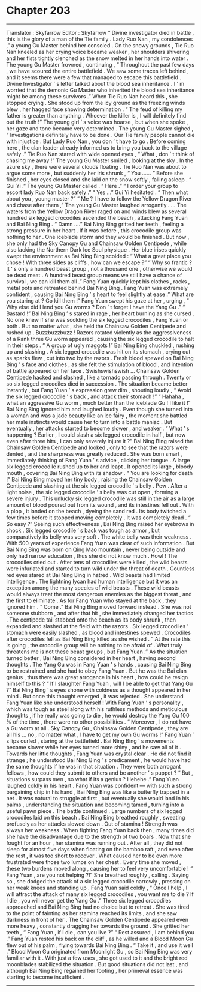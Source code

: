 
# Chapter 203


---

Translator : Skyfarrow Editor : Skyfarrow
“ Divine investigator died in battle , this is the glory of a man of the Tie family . Lady Ruo Nan , my condolences ,” a young Gu Master behind her consoled .
On the snowy grounds , Tie Ruo Nan kneeled as her crying voice became weaker , her shoulders shivering and her fists tightly clenched as the snow melted in her hands into water .
The young Gu Master frowned , continuing , “ Throughout the past few days , we have scoured the entire battlefield . We saw some traces left behind , and it seems there were a few that managed to escape this battlefield . Divine Investigator ’ s letter talked about the blood sea inheritance . I ’ m worried that the demonic Gu Master who inherited the blood sea inheritance might be among these survivors .”
When Tie Ruo Nan heard this , she stopped crying .
She stood up from the icy ground as the freezing winds blew , her hagged face showing determination . “ The feud of killing my father is greater than anything . Whoever the killer is , I will definitely find out the truth !”
The young girl ’ s voice was hoarse , but when she spoke , her gaze and tone became very determined .
The young Gu Master sighed , “ Investigations definitely have to be done . Our Tie family people cannot die with injustice . But Lady Ruo Nan , you don ’ t have to go . Before coming here , the clan leader already informed us to bring you back to the village safely .”
Tie Ruo Nan stared with wide opened eyes , “ What , don ’ t think of chasing me away !”
The young Gu Master smiled , looking at the sky .
In the azure sky , there were several clouds floating .
Tie Ruo Nan was about to argue some more , but suddenly her iris shrunk , “ You …… ”
Before she finished , her eyes closed and she laid on the snow softly , falling asleep .
“ Gui Yi .” The young Gu Master called .
“ Here .”
“ I order your group to escort lady Ruo Nan back safely .”
“ Yes …” Gui Yi hesitated . “ Then what about you , young master ?”
“ Me ? I have to follow the Yellow Dragon River and chase after them ,” The young Gu Master laughed arrogantly .
…
The waters from the Yellow Dragon River raged on and winds blew as several hundred six legged crocodiles ascended the beach , attacking Fang Yuan and Bai Ning Bing .
“ Damn ….” Bai Ning Bing gritted her teeth , feeling a strong pressure in her heart .
If it was before , this crocodile group was nothing to her . One iceblade storm and they would be finished . But now , she only had the Sky Canopy Gu and Chainsaw Golden Centipede , while also lacking the Northern Dark Ice Soul physique .
Her blue irises quickly swept the environment as Bai Ning Bing scolded : “ What a great place you chose ! WIth three sides as cliffs , how can we escape ?”
“ Why so frantic ? It ’ s only a hundred beast group , not a thousand one , otherwise we would be dead meat . A hundred beast group means we still have a chance of survival , we can kill them all .” Fang Yuan quickly kept his clothes , racks , metal pots and retreated behind Bai Ning Bing .
Fang Yuan was extremely confident , causing Bai Ning Bing ’ s heart to feel slightly at ease .” What are you staring at ? Go kill them !” Fang Yuan swept his gaze at her , urging , “ Why else did I lend you Gu worms ? Don ’ t forget I have the Yang Gu .”
“ Bastard !” Bai Ning Bing ’ s stared in rage , her heart burning as she cursed . No one knew if she was scolding the six legged crocodiles , Fang Yuan or both .
But no matter what , she held the Chainsaw Golden Centipede and rushed up .
Buzzbuzzbuzz !
Razors rotated violently as the aggressiveness of a Rank three Gu worm appeared , causing the six legged crocodile to halt in their steps .
“ A group of ugly maggots !” Bai Ning Bing chuckled , rushing up and slashing .
A six legged crocodile was hit on its stomach , crying out as sparks flew , cut into two by the razors .
Fresh blood spewed on Bai Ning Bing ’ s face and clothes , as she felt the stimulation of blood , and intention of battle appeared on her face .
Swishswishswish …
Chainsaw Golden Centipede hacked and slashed , like a tornado passing through . Twenty or so six legged crocodiles died in succession .
The situation became better instantly , but Fang Yuan ’ s expression grew dim , shouting loudly , “ Avoid the six legged crocodile ’ s back , and attack their stomach !”
“ Hahaha , what an aggressive Gu worm , much better than the iceblade Gu ! I like it !” Bai Ning Bing ignored him and laughed loudly .
Even though she turned into a woman and was a jade beauty like an ice fairy , the moment she battled her male instincts would cause her to turn into a battle maniac .
But eventually , her attacks started to become slower , and weaker .
“ What ’ s happening ? Earlier , I could slash a six legged crocodile in half , but now even after three hits , I can only severely injure it ?”
Bai Ning Bing raised the Chainsaw Golden Centipede and looked , only to see that the razors were dented , and the sharpness was greatly reduced .
She was born smart , immediately thinking of Fang Yuan ’ s advice , clicking her tongue .
A large six legged crocodile rushed up to her and leapt .
It opened its large , bloody mouth , covering Bai Ning Bing with its shadow .
“ You are looking for death !” Bai Ning Bing moved her tiny body , raising the Chainsaw Golden Centipede and slashing at the six legged crocodile ’ s belly .
Pew .
After a light noise , the six legged crocodile ’ s belly was cut open , forming a severe injury .
This unlucky six legged crocodile was still in the air as a large amount of blood poured out from its wound , and its intestines fell out .
With a plop , it landed on the beach , dyeing the sand red . Its body twitched a few times before it stopped moving completely .
It was completely dead .
“ So easy ?” Seeing such effectiveness , Bai Ning Bing raised her eyebrows in shock .
Six legged crocodile ’ s back was tough as armor , but comparatively its belly was very soft . The white belly was their weakness .
With 500 years of experience Fang Yuan was clear of such information . But Bai Ning Bing was born on Qing Mao mountain , never being outside and only had narrow education , thus she did not know much .
Howl !
The crocodiles cried out .
After tens of crocodiles were killed , the wild beasts were infuriated and started to turn wild under the threat of death .
Countless red eyes stared at Bai Ning Bing in hatred .
Wild beasts had limited intelligence . The lightning lycan had human intelligence but it was an exception among the many species of wild beasts .
These wild beasts would always treat the most dangerous enemies as the biggest threat , and the first to eliminate . As for Fang Yuan who stayed at the back , they ignored him .
“ Come .” Bai Ning Bing moved forward instead . She was not someone stubborn , and after that hit , she immediately changed her tactics .
The centipede tail stabbed onto the beach as its body shrunk , then expanded and slashed at the field with the razors . Six legged crocodiles ’ stomach were easily slashed , as blood and intestines spewed .
Crocodiles after crocodiles fell as Bai Ning Bing killed as she wished .
“ At the rate this is going , the crocodile group will be nothing to be afraid of . What truly threatens me is not these beast groups , but Fang Yuan .” As the situation turned better , Bai Ning Bing considered in her heart , having second thoughts .
The Yang Gu was in Fang Yuan ’ s hands , causing Bai Ning Bing to be restrained and she had to obey Fang Yuan .
But he was the Bai clan genius , thus there was great arrogance in his heart , how could he resign himself to this ?
“ If I slaughter Fang Yuan , will I be able to get that Yang Gu ?” Bai Ning Bing ’ s eyes shone with coldness as a thought appeared in her mind .
But once this thought emerged , it was rejected .
She understand Fang Yuan like she understood herself !
With Fang Yuan ’ s personality , which was tough as steel along with his ruthless methods and meticulous thoughts , if he really was going to die , he would destroy the Yang Gu 100 % of the time , there were no other possibilities .
“ Moreover , I do not have a Gu worm at all . Sky Canopy Gu , Chainsaw Golden Centipede , they are all his … no , no matter what , I have to get my own Gu worms !”
Fang Yuan ’ s lips curled , staring at the battlefield .
Bai Ning Bing ’ s movements became slower while her eyes turned more shiny , and he saw all of it .
Towards her little thoughts , Fang Yuan was crystal clear .
He did not find it strange ; he understood Bai Ning Bing ’ s predicament , he would have had the same thoughts if he was in that situation .
They were both arrogant fellows , how could they submit to others and be another ’ s puppet ?
“ But , situations surpass men , so what if its a genius ? Hehehe .” Fang Yuan laughed coldly in his heart .
Fang Yuan was confident — with such a strong bargaining chip in his hand , Bai Ning Bing was like a butterfly trapped in a net . It was natural to struggle at first , but eventually she would land in his palms , understanding the situation and becoming tamed , turning into a useful pawn piece .
The battle continued .
Large numbers of six legged crocodiles laid on this beach .
Bai Ning Bing breathed roughly , sweating profusely as her attacks slowed down .
Out of stamina !
Strength was always her weakness . When fighting Fang Yuan back then , many times did she have the disadvantage due to the strength of two boars .
Now that she fought for an hour , her stamina was running out .
After all , they did not sleep for almost five days when floating on the bamboo raft , and even after the rest , it was too short to recover .
What caused her to be even more frustrated were those two lumps on her chest . Every time she moved , these two burdens moved along , causing her to feel very uncomfortable !
“ Fang Yuan , are you not helping ?!” She breathed roughly , calling .
Saying so , she dodged the attack of a six legged crocodile narrowly , pressing on her weak knees and standing up .
Fang Yuan said coldly , “ Once I help , I will attract the attack of many six legged crocodiles , you want me to die ? If I die , you will never get the Yang Gu .”
Three six legged crocodiles approached and Bai Ning Bing had no choice but to retreat .
She was tired to the point of fainting as her stamina reached its limits , and she saw darkness in front of her . The Chainsaw Golden Centipede appeared even more heavy , constantly dragging her towards the ground .
She gritted her teeth , “ Fang Yuan , if I die , can you live ?”
“ Rest assured , I am behind you .” Fang Yuan rested his back on the cliff , as he willed and a Blood Moon Gu flew out of his palm , flying towards Bai Ning Bing .
“ Take it , and use it well .”
Blood Moon Gu originated from Moonlight Gu , so Bai Ning Bing was very familiar with it . With just a few uses , she got used to it and the bright red moonblades stabilized the situation .
But good situations did not last , and although Bai Ning Bing regained her footing , her primeval essence was starting to become insufficient .

---

